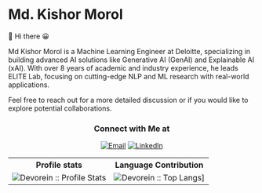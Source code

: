 # Md. Kishor Morol
:wave: Hi there 😀


Md Kishor Morol is a Machine Learning Engineer at Deloitte, specializing in building advanced AI solutions like Generative AI (GenAI) and Explainable AI (xAI). With over 8 years of academic and industry experience, he leads ELITE Lab, focusing on cutting-edge NLP and ML research with real-world applications.

Feel free to reach out for a more detailed discussion or if you would like to explore potential collaborations.


<h3 align="center"> Connect with Me at </h3>

<p align="center">
<a href="mailto:kishoremorol@gmail.com"><img alt="Email" src="https://img.shields.io/badge/Gmail-kishoremorol@gmail.com-red?style=flat&logo=gmail"></a>
<a href="https://www.linkedin.com/in/kishormorol"><img alt="LinkedIn" src="https://img.shields.io/badge/LinkedIn-kishormorol-blue?style=flat&logo=linkedin"></a>
</p>
  

<p align="center">
   <table>
      <tr>
       <th>Profile stats  </th>
       <th>Language Contribution</th>
     </tr>
      <tr>
       <td><img alt="Devorein :: Profile Stats" src="https://github-readme-stats.vercel.app/api?username=kishormorol&show_icons=true&theme=dark"> </td>
       <td><img alt="Devorein :: Top Langs]" src="https://github-readme-stats.vercel.app/api/top-langs/?username=kishormorol&langs_count=10&theme=tokyonight&layout=compact&hide=html"> </td>
     </tr>
   </table>
</p>

